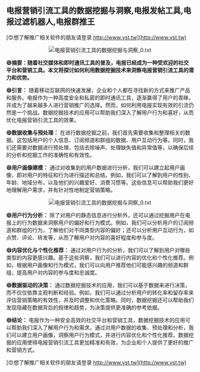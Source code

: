 ## **电报营销引流工具的数据挖掘与洞察,电报发帖工具,电报过滤机器人,电报群推王**

[😍想了解推广相关软件的朋友请登录 http://www.vst.tw](http://www.vst.tw)

 <center><img src="https://vst.tw/MP4/tuiguang/png/4.png" alt="电报营销引流工具的数据挖掘与洞察_0.txt"></center>

**😄摘要：随着社交媒体和即时通讯工具的普及，电报已经成为一种受欢迎的社交平台和营销工具。本文将探讨如何利用数据挖掘技术来洞察电报营销引流工具的潜力和优势。**

**😄引言：**
随着移动互联网的快速发展，企业和个人都在寻找新的方式来推广产品和服务。电报作为一种高度安全和私密的即时通讯工具，逐渐赢得了用户的青睐，并成为了越来越多人进行营销推广的选择。然而，如何利用电报实现有效的引流仍然是一个挑战。数据挖掘技术的应用可以帮助我们深入了解用户行为和喜好，从而优化电报营销引流工具的效果。

**😄数据收集与预处理：**
在进行数据挖掘之前，我们首先需要收集和整理相关的数据。这包括用户的个人信息、订阅频道和群组的数据、用户互动行为等。同时，我们还需要对数据进行预处理，包括去除噪声、处理缺失值和异常值等，以确保后续的分析和挖掘工作的准确性和有效性。

**😄用户画像建模：**
通过对收集到的用户数据进行分析，我们可以建立起用户画像，即对用户的特征和行为进行描述和总结。例如，我们可以了解到用户的性别、年龄、地域分布，以及他们的兴趣爱好、消费习惯等。这些信息可以帮助我们更好地理解用户需求，并有针对性地制定营销策略。

 <center><img src="https://vst.tw/MP4/tuiguang/png/6.png" alt="电报营销引流工具的数据挖掘与洞察_0.txt"></center>

**😄用户行为分析：**
除了对用户的静态信息进行分析外，还可以通过挖掘用户在电报上的行为数据来洞察用户的偏好和行为模式。例如，我们可以分析用户的订阅频道和群组的行为，了解他们对不同类型内容的偏好；还可以分析用户互动行为，如点赞、评论、转发等，从而了解用户对内容的喜好程度和参与度。

**😄内容优化与个性化推荐：**
通过对用户行为的分析，我们可以了解到用户对哪些类型的内容更感兴趣。基于这些洞察，我们可以进行内容的优化和个性化推荐。例如，根据用户画像和行为模式，我们可以向用户推荐他们可能感兴趣的频道和群组，提高用户对内容的参与度和忠诚度。

**😄数据驱动的决策：**
通过数据挖掘技术的应用，我们可以基于数据来进行决策，而不仅仅依靠主观判断和经验。例如，我们可以通过分析用户的转化率和留存率来评估营销策略的有效性，并及时调整和优化策略。同时，数据挖掘还可以帮助我们发现隐藏在数据背后的规律和趋势，为决策提供更准确的参考依据。

**😄结论：**
电报作为一种安全高效的社交平台和营销工具，数据挖掘技术的应用可以帮助我们深入了解用户行为和需求。通过对用户数据的收集、预处理和分析，我们可以建立用户画像，洞察用户行为模式，并进行内容优化和个性化推荐。数据挖掘的应用使得电报营销引流工具更加精准和有效，为企业和个人提供了更好的推广和营销方式。

[😍想了解推广相关软件的朋友请登录 http://www.vst.tw](http://www.vst.tw)



